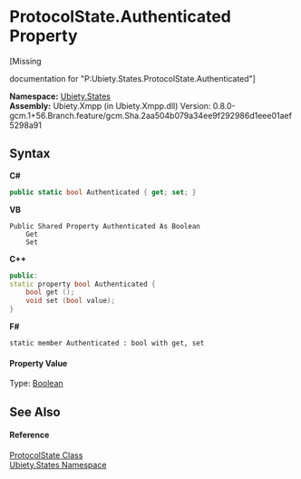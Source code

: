 # ProtocolState.Authenticated Property 
 

\[Missing <summary> documentation for "P:Ubiety.States.ProtocolState.Authenticated"\]

**Namespace:**&nbsp;<a href="20b8e647-a51d-e28e-4067-8a55aba73e08">Ubiety.States</a><br />**Assembly:**&nbsp;Ubiety.Xmpp (in Ubiety.Xmpp.dll) Version: 0.8.0-gcm.1+56.Branch.feature/gcm.Sha.2aa504b079a34ee9f292986d1eee01aef5298a91

## Syntax

**C#**<br />
``` C#
public static bool Authenticated { get; set; }
```

**VB**<br />
``` VB
Public Shared Property Authenticated As Boolean
	Get
	Set
```

**C++**<br />
``` C++
public:
static property bool Authenticated {
	bool get ();
	void set (bool value);
}
```

**F#**<br />
``` F#
static member Authenticated : bool with get, set

```


#### Property Value
Type: <a href="http://msdn2.microsoft.com/en-us/library/a28wyd50" target="_blank">Boolean</a>

## See Also


#### Reference
<a href="953c9694-4889-010e-7be3-c9913ba654da">ProtocolState Class</a><br /><a href="20b8e647-a51d-e28e-4067-8a55aba73e08">Ubiety.States Namespace</a><br />